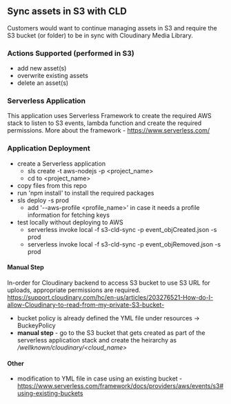 ## Sync assets in S3 with CLD
Customers would want to continue managing assets in S3 and require the S3 bucket (or folder) to be in sync with Cloudinary Media Library.

### Actions Supported (performed in S3)
* add new asset(s)
* overwrite existing assets
* delete an asset(s)

### Serverless Application
This application uses Serverless Framework to create the required AWS stack to listen to S3 events, lambda function and create the required permissions.
More about the framework - https://www.serverless.com/

### Application Deployment
* create a Serverless application
  * sls create -t aws-nodejs -p <project_name>
  * cd to <project_name>
* copy files from this repo
* run 'npm install' to install the required packages
* sls deploy -s prod 
  * add '--aws-profile <profile_name>' in case it needs a profile information for fetching keys
* test locally without deploying to AWS
  * serverless invoke local -f s3-cld-sync -p event_objCreated.json -s prod
  * serverless invoke local -f s3-cld-sync -p event_objRemoved.json -s prod

#### Manual Step
In-order for Cloudinary backend to access S3 bucket to use S3 URL for uploads, appropriate permissions are required.
https://support.cloudinary.com/hc/en-us/articles/203276521-How-do-I-allow-Cloudinary-to-read-from-my-private-S3-bucket-
* bucket policy is already defined the YML file under resources -> BuckeyPolicy
* **manual step** - go to the S3 bucket that gets created as part of the serverless application stack and create the heirarchy as */wellknown/cloudinary/<cloud_name>*

#### Other
* modification to YML file in case using an existing bucket - https://www.serverless.com/framework/docs/providers/aws/events/s3#using-existing-buckets
